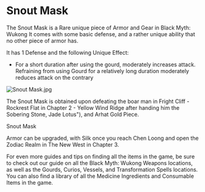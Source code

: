 # Snout Mask

The Snout Mask is a Rare unique piece of Armor and Gear in Black Myth: Wukong It comes with some basic defense, and a rather unique ability that no other piece of armor has. 

It has 1 Defense and the following Unique Effect: 

  * For a short duration after using the gourd, moderately increases attack. Refraining from using Gourd for a relatively long duration moderately reduces attack on the contrary

![Snout Mask.jpg](https://oyster.ignimgs.com/mediawiki/apis.ign.com/black-myth-wukong/c/c4/Snout_Mask.jpg)

The Snout Mask is obtained upon defeating the boar man in Fright Cliff - Rockrest Flat in Chapter 2 - Yellow Wind Ridge after handing him the Sobering Stone, Jade Lotus"), and Arhat Gold Piece. 

Snout Mask

Armor can be upgraded, with Silk once you reach Chen Loong and open the Zodiac Realm in The New West in Chapter 3. 

For even more guides and tips on finding all the items in the game, be sure to check out our guide on all the Black Myth: Wukong Weapons locations, as well as the Gourds, Curios, Vessels, and Transformation Spells locations. You can also find a library of all the Medicine Ingredients and Consumable Items in the game.